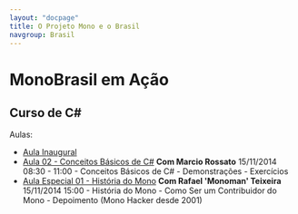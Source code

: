 ```yaml
---
layout: "docpage"
title: O Projeto Mono e o Brasil
navgroup: Brasil
---
```


MonoBrasil em Ação
==================

Curso de C#
-----------

Aulas:
- [Aula Inaugural](https://www.youtube.com/watch?v=EuAkD7PS0Ao#t=871)
- [Aula 02 - Conceitos Básicos de C#]() __Com Marcio Rossato__
    15/11/2014  08:30 - 11:00
        - Conceitos Básicos de C#
        - Demonstrações
        - Exercícios
- [Aula Especial 01 - História do Mono]() __Com Rafael 'Monoman' Teixeira__
    15/11/2014  15:00
        - História do Mono
        - Como Ser um Contribuidor do Mono 
        - Depoimento (Mono Hacker desde 2001)
